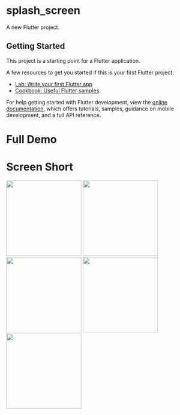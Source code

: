 # splash_screen

A new Flutter project.

## Getting Started

This project is a starting point for a Flutter application.

A few resources to get you started if this is your first Flutter project:

- [Lab: Write your first Flutter app](https://docs.flutter.dev/get-started/codelab)
- [Cookbook: Useful Flutter samples](https://docs.flutter.dev/cookbook)

For help getting started with Flutter development, view the
[online documentation](https://docs.flutter.dev/), which offers tutorials,
samples, guidance on mobile development, and a full API reference.

# Full Demo


# Screen Short
<img src = "https://user-images.githubusercontent.com/114761517/235347488-052a5d2d-ef62-43c0-bbb3-7ec17c8baebd.png" width = "200px">
<img src = "https://user-images.githubusercontent.com/114761517/235347508-9a5ebf21-67d1-4ad2-a423-f17176323b28.png" width = "200px">
<img src = "https://user-images.githubusercontent.com/114761517/235347532-0e1e6057-b408-4acd-bdca-89b1a5b68684.png" width = "200px">
<img src = "https://user-images.githubusercontent.com/114761517/235347542-834fdf82-a61c-49f8-a07c-40641592eded.png" width = "200px">
<img src = "https://user-images.githubusercontent.com/114761517/235347558-31d19eab-b235-452a-bbf3-e37375a2dc86.png" width = "200px">

